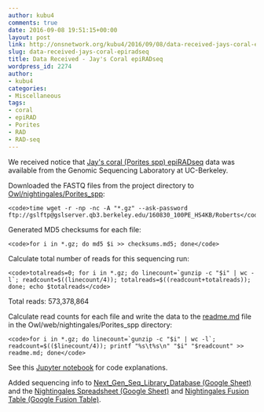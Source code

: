 ```yaml
---
author: kubu4
comments: true
date: 2016-09-08 19:51:15+00:00
layout: post
link: http://onsnetwork.org/kubu4/2016/09/08/data-received-jays-coral-epiradseq/
slug: data-received-jays-coral-epiradseq
title: Data Received - Jay's Coral epiRADseq
wordpress_id: 2274
author:
- kubu4
categories:
- Miscellaneous
tags:
- coral
- epiRAD
- Porites
- RAD
- RAD-seq
---
```


We received notice that [Jay's coral (Porites spp) epiRADseq](http://onsnetwork.org/jdimond/2016/08/02/rad-sequencing-days-12/) data was available from the Genomic Sequencing Laboratory at UC-Berkeley.

Downloaded the FASTQ files from the project directory to [Owl/nightingales/Porites_spp](http://owl.fish.washington.edu/nightingales/Porites_spp/):


    
    <code>time wget -r -np -nc -A "*.gz" --ask-password ftp://gslftp@gslserver.qb3.berkeley.edu/160830_100PE_HS4KB/Roberts</code>





Generated MD5 checksums for each file:


    
    <code>for i in *.gz; do md5 $i >> checksums.md5; done</code>







Calculate total number of reads for this sequencing run:


    
    <code>totalreads=0; for i in *.gz; do linecount=`gunzip -c "$i" | wc -l`; readcount=$((linecount/4)); totalreads=$((readcount+totalreads)); done; echo $totalreads</code>



Total reads: 573,378,864





Calculate read counts for each file and write the data to the [readme.md](http://owl.fish.washington.edu/nightingales/Porites_spp/readme.md) file in the Owl/web/nightingales/Porites_spp directory:


    
    <code>for i in *.gz; do linecount=`gunzip -c "$i" | wc -l`; readcount=$(($linecount/4)); printf "%s\t%s\n" "$i" "$readcount" >> readme.md; done</code>





See this [Jupyter notebook](https://github.com/sr320/LabDocs/blob/master/jupyter_nbs/sam/20160314_Olurida_GBS_data_management.ipynb) for code explanations.



Added sequencing info to [Next_Gen_Seq_Library_Database (Google Sheet)](https://docs.google.com/spreadsheets/d/1r4twxfBHpWfQoznbn2dAQhgMvmlZvQqW9I2_uVZX_aU/edit?usp=sharing) and the [Nightingales Spreadsheet (Google Sheet)](https://docs.google.com/spreadsheets/d/1_XqIOPVHSBVGscnjzDSWUeRL7HUHXfaHxVzec-I-8Xk/edit?usp=sharing) and [Nightingales Fusion Table (Google Fusion Table)](https://fusiontables.google.com/DataSource?docid=13IxnqIZ_2Xpz_HE-3YcnU_egASYz9ZlA0PYIDGLN#rows:id=1).
